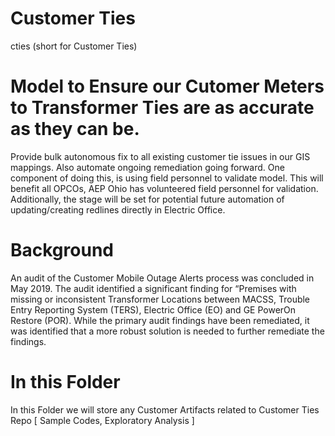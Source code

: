 # Customer Ties
cties (short for Customer Ties)

# Model to Ensure our Cutomer Meters to Transformer Ties are as accurate as they can be.

Provide bulk autonomous fix to all existing customer tie issues in our GIS mappings.  Also automate ongoing remediation going forward.  One component of doing this, is using field personnel to validate model.  This will benefit all OPCOs, AEP Ohio has volunteered field personnel for validation.  Additionally, the stage will be set for potential future automation of updating/creating redlines directly in Electric Office.


# Background
An audit of the Customer Mobile Outage Alerts process was concluded in May 2019.  The audit identified a significant finding for “Premises with missing or inconsistent Transformer Locations between MACSS, Trouble Entry Reporting System (TERS), Electric Office (EO) and GE PowerOn Restore (POR).  While the primary audit findings have been remediated, it was identified that a more robust solution is needed to further remediate the findings.

# In this Folder
In this Folder we will store any Customer Artifacts related to Customer Ties Repo [ Sample Codes, Exploratory Analysis ]
